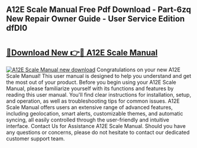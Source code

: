 ## A12E Scale Manual Free Pdf Download - Part-6zq New Repair Owner Guide - User Service Edition dfDI0

# <h2><a href="http://bc32269.oget.top/?id=A12E+Scale+Manual">🔗Download New 👉🔴 A12E Scale Manual</a></h2>

[![A12E Scale Manual new download](https://i.imgur.com/5g1atiW.png)](http://bc32269.oget.top/?id=A12E+Scale+Manual)
Congratulations on your new A12E Scale Manual! This user manual is designed to help you understand and get the most out of your product. Before you begin using your A12E Scale Manual, please familiarize yourself with its functions and features by reading this user manual. You'll find clear instructions for installation, setup, and operation, as well as troubleshooting tips for common issues. A12E Scale Manual offers users an extensive range of advanced features, including geolocation, smart alerts, customizable themes, and automatic syncing, all easily controlled through the user-friendly and intuitive interface. Contact Us for Assistance A12E Scale Manual. Should you have any questions or concerns, please do not hesitate to contact our dedicated customer support team.
